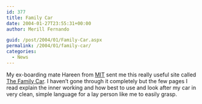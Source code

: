 ```yaml
---
id: 377
title: Family Car
date: 2004-01-27T23:55:31+00:00
author: Merill Fernando

guid: /post/2004/01/Family-Car.aspx
permalink: /2004/01/family-car/
categories:
  - News
---
```

<body xmlns="http://www.w3.org/1999/xhtml">
    <div class="Section1">
        <p class="MsoNormal">
            My ex-boarding mate Hareen from <a href="http://www.millenniumit.com/index_flash.htm">MIT</a> sent
            me this really useful site called <a href="http://www.familycar.com/">The Family Car</a>.
            I haven&rsquo;t gone through it completely but the few pages I read explain the inner
            working and how best to use and look after my car in very clean, simple language for
            a lay person like me to easily grasp.
        </p>
    </div>
</body>